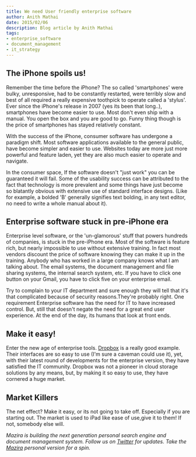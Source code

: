 ```yaml
---
title: We need User friendly enterprise software
author: Anith Mathai
date: 2015/02/06
description: Blog article by Anith Mathai
tags:
- enterprise_software
- document_management
- it_strategy
---
```

## The iPhone spoils us!

Remember the time before the iPhone? The so called 'smartphones' were bulky, unresponsive, had to be constantly restarted, were terribly slow and best of all required a really expensive toothpick to operate called a 'stylus'. Ever since the iPhone's release in 2007 (yes its been that long..), smartphones have become easier to use. Most don't even ship with a manual. You open the box and you are good to go. Funny thing though is the price of smartphones has stayed relatively constant.

With the success of the iPhone, consumer software has undergone a paradigm shift. Most software applications available to the general public, have become simpler and easier to use. Websites today are more just more powerful and feature laden, yet they are also much easier to operate and navigate.

In the consumer space, If the software doesn't "just work" you can be guaranteed it will fail. Some of the usability success can be attributed to the fact that technology is more prevalent and some things have just become so blatantly obvious with extensive use of standard interface designs. (Like for example, a bolded 'B' generally signifies text bolding, in any text editor, no need to write a whole manual about it).

## Enterprise software stuck in pre-iPhone era

Enterprise level software, or the 'un-glamorous' stuff that powers hundreds of companies, is stuck in the pre-iPhone era. Most of the software is feature rich, but nearly impossible to use without extensive training. In fact most vendors discount the price of software knowing they can make it up in the training. Anybody who has worked in a large company knows what I am talking about. The email systems, the document management and file sharing systems, the internal search system, etc. If you have to click one button on your Gmail, you have to click five on your enterprise email.

Try to complain to your IT department and sure enough they will tell that it's that complicated because of security reasons.They're probably right. One requirement Enterprise software has the need for IT to have increased control. But, still that doesn't negate the need for a great end user experience. At the end of the day, its humans that look at front ends.

## Make it easy!

Enter the new age of enterprise tools. [Dropbox](https://www.dropbox.com) is a really good example. Their interfaces are so easy to use (I'm sure a caveman could use it), yet, with their latest round of developments for the enterprise version, they have satisfied the IT community. Dropbox was not a pioneer in cloud storage solutions by any means, but, by making it so easy to use, they have cornered a huge market.

## Market Killers

The net effect? Make it easy, or its not going to take off. Especially if you are starting out. The market is used to iPad like ease of use,give it to them! If not, somebody else will.

_Mazira is building the next generation personal search engine and document management system. Follow us on [Twitter](https://twitter.com/Mazira) for updates. Take the [Mazira](https://www.mazira.me/) personal version for a spin._